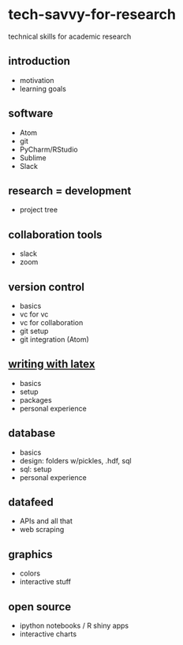 # tech-savvy-for-research
technical skills for academic research

## introduction
*   motivation
*   learning goals

## software
*   Atom
*   git
*   PyCharm/RStudio
*   Sublime
*   Slack

## research = development
*   project tree

## collaboration tools
*   slack
*   zoom

## version control
*   basics
*   vc for vc
*   vc for collaboration
*   git setup
*   git integration (Atom)

## [writing with latex](./writing-with-latex.md)
*   basics
*   setup
*   packages
*   personal experience

## database
*   basics
*   design: folders w/pickles, .hdf, sql
*   sql: setup
*   personal experience

## datafeed
*   APIs and all that
*   web scraping

## graphics
*   colors
*   interactive stuff

## open source
*   ipython notebooks / R shiny apps
*   interactive charts

